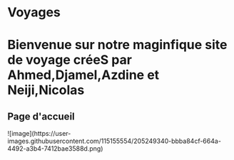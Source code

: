 # Voyages
<h1>Bienvenue sur notre maginfique site de voyage créeS par Ahmed,Djamel,Azdine et Neiji,Nicolas </h1>
<h2 Background-color="Blue"><stronge>Page d'accueil </h2></stronge>
![image](https://user-images.githubusercontent.com/115155554/205249340-bbba84cf-664a-4492-a3b4-7412bae3588d.png)
